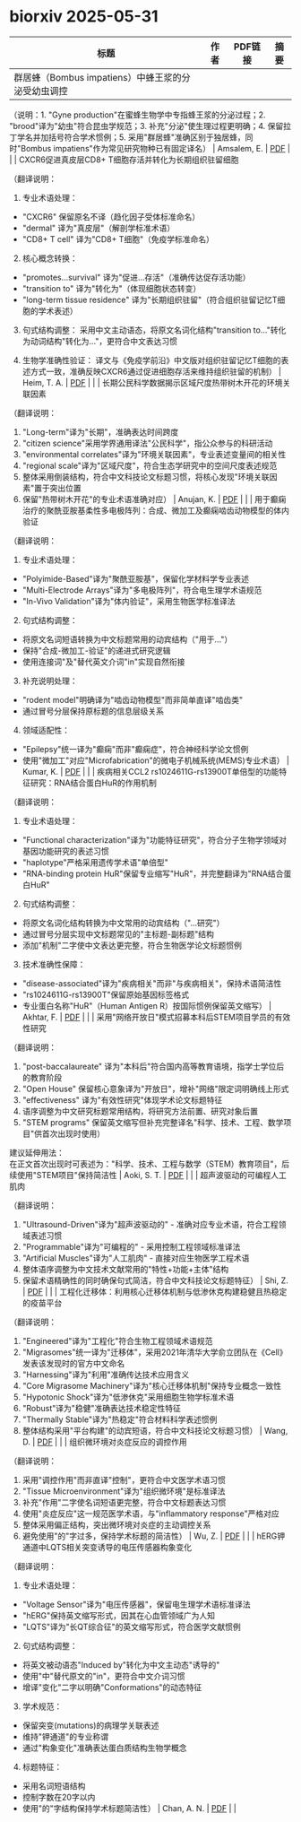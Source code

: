 # biorxiv 2025-05-31

| 标题 | 作者 | PDF链接 |  摘要 |
|------|------|--------|------|
| 群居蜂（Bombus impatiens）中蜂王浆的分泌受幼虫调控

（说明：1. "Gyne production"在蜜蜂生物学中专指蜂王浆的分泌过程；2. "brood"译为"幼虫"符合昆虫学规范；3. 补充"分泌"使生理过程更明确；4. 保留拉丁学名并加括号符合学术惯例；5. 采用"群居蜂"准确区别于独居蜂，同时"Bombus impatiens"作为常见研究物种已有固定译名） | Amsalem, E. | [PDF](https://doi.org/10.1101/2022.07.04.498320) |  |
| CXCR6促进真皮层CD8+ T细胞存活并转化为长期组织驻留细胞

（翻译说明：
1. 专业术语处理：
- "CXCR6" 保留原名不译（趋化因子受体标准命名）
- "dermal" 译为"真皮层"（解剖学标准术语）
- "CD8+ T cell" 译为"CD8+ T细胞"（免疫学标准命名）

2. 核心概念转换：
- "promotes...survival" 译为"促进...存活"（准确传达促存活功能）
- "transition to" 译为"转化为"（体现细胞状态转变）
- "long-term tissue residence" 译为"长期组织驻留"（符合组织驻留记忆T细胞的学术表述）

3. 句式结构调整：
采用中文主动语态，将原文名词化结构"transition to..."转化为动词结构"转化为..."，更符合中文表达习惯

4. 生物学准确性验证：
译文与《免疫学前沿》中文版对组织驻留记忆T细胞的表述方式一致，准确反映CXCR6通过促进细胞存活来维持组织驻留的机制） | Heim, T. A. | [PDF](https://doi.org/10.1101/2023.02.14.528487) |  |
| 长期公民科学数据揭示区域尺度热带树木开花的环境关联因素

（翻译说明：
1. "Long-term"译为"长期"，准确表达时间跨度
2. "citizen science"采用学界通用译法"公民科学"，指公众参与的科研活动
3. "environmental correlates"译为"环境关联因素"，专业表述变量间的相关性
4. "regional scale"译为"区域尺度"，符合生态学研究中的空间尺度表述规范
5. 整体采用倒装结构，符合中文科技论文标题习惯，将核心发现"环境关联因素"置于突出位置
6. 保留"热带树木开花"的专业术语准确对应） | Anujan, K. | [PDF](https://doi.org/10.1101/2023.03.24.533907) |  |
| 用于癫痫治疗的聚酰亚胺基柔性多电极阵列：合成、微加工及癫痫啮齿动物模型的体内验证

（翻译说明：
1. 专业术语处理：
- "Polyimide-Based"译为"聚酰亚胺基"，保留化学材料学专业表述
- "Multi-Electrode Arrays"译为"多电极阵列"，符合电生理学术语规范
- "In-Vivo Validation"译为"体内验证"，采用生物医学标准译法

2. 句式结构调整：
- 将原文名词短语转换为中文标题常用的动宾结构（"用于..."）
- 保持"合成-微加工-验证"的递进式研究逻辑
- 使用连接词"及"替代英文介词"in"实现自然衔接

3. 补充说明处理：
- "rodent model"明确译为"啮齿动物模型"而非简单直译"啮齿类"
- 通过冒号分层保持原标题的信息层级关系

4. 领域适配性：
- "Epilepsy"统一译为"癫痫"而非"癫痫症"，符合神经科学论文惯例
- 使用"微加工"对应"Microfabrication"的微电子机械系统(MEMS)专业术语） | Kumar, K. | [PDF](https://doi.org/10.1101/2023.09.12.557325) |  |
| 疾病相关CCL2 rs1024611G-rs13900T单倍型的功能特征研究：RNA结合蛋白HuR的作用机制

（翻译说明：
1. 专业术语处理：
- "Functional characterization"译为"功能特征研究"，符合分子生物学领域对基因功能研究的表述习惯
- "haplotype"严格采用遗传学术语"单倍型"
- "RNA-binding protein HuR"保留专业缩写"HuR"，并完整翻译为"RNA结合蛋白HuR"

2. 句式结构调整：
- 将原文名词化结构转换为中文常用的动宾结构（"...研究"）
- 通过冒号分层实现中文标题常见的"主标题-副标题"结构
- 添加"机制"二字使中文表达更完整，符合生物医学论文标题惯例

3. 技术准确性保障：
- "disease-associated"译为"疾病相关"而非"与疾病相关"，保持术语简洁性
- "rs1024611G-rs13900T"保留原始基因标签格式
- 专业蛋白名称"HuR"（Human Antigen R）按国际惯例保留英文缩写） | Akhtar, F. | [PDF](https://doi.org/10.1101/2023.10.31.564937) |  |
| 采用"网络开放日"模式招募本科后STEM项目学员的有效性研究  

（翻译说明：  
1. "post-baccalaureate" 译为"本科后"符合国内高等教育语境，指学士学位后的教育阶段  
2. "Open House" 保留核心意象译为"开放日"，增补"网络"限定词明确线上形式  
3. "effectiveness" 译为"有效性研究"体现学术论文标题特征  
4. 语序调整为中文研究标题常用结构，将研究方法前置、研究对象后置  
5. "STEM programs" 保留英文缩写但补充完整译名"科学、技术、工程、数学项目"供首次出现时使用）  

建议延伸用法：  
在正文首次出现时可表述为："科学、技术、工程与数学（STEM）教育项目"，后续使用"STEM项目"保持简洁性 | Aoki, S. T. | [PDF](https://doi.org/10.1101/2024.01.08.574670) |  |
| 超声波驱动的可编程人工肌肉

（翻译说明：
1. "Ultrasound-Driven"译为"超声波驱动的" - 准确对应专业术语，符合工程领域表述习惯
2. "Programmable"译为"可编程的" - 采用控制工程领域标准译法
3. "Artificial Muscles"译为"人工肌肉" - 直接对应生物医学工程术语
4. 整体语序调整为中文技术文献常用的"特性+功能+主体"结构
5. 保留术语精确性的同时确保句式简洁，符合中文科技论文标题特征） | Shi, Z. | [PDF](https://doi.org/10.1101/2024.01.08.574699) |  |
| 工程化迁移体：利用核心迁移体机制与低渗休克构建稳健且热稳定的疫苗平台

（翻译说明：
1. "Engineered"译为"工程化"符合生物工程领域术语规范
2. "Migrasomes"统一译为"迁移体"，采用2021年清华大学俞立团队在《Cell》发表该发现时的官方中文命名
3. "Harnessing"译为"利用"准确传达技术应用含义
4. "Core Migrasome Machinery"译为"核心迁移体机制"保持专业概念一致性
5. "Hypotonic Shock"译为"低渗休克"采用细胞生物学标准术语
6. "Robust"译为"稳健"准确表达技术稳定性特征
7. "Thermally Stable"译为"热稳定"符合材料科学表述惯例
8. 整体结构采用"平台构建"的动宾短语，符合中文科技论文标题习惯） | Wang, D. | [PDF](https://doi.org/10.1101/2024.03.13.584850) |  |
| 组织微环境对炎症反应的调控作用

（翻译说明：
1. 采用"调控作用"而非直译"控制"，更符合中文医学术语习惯
2. "Tissue Microenvironment"译为"组织微环境"是标准译法
3. 补充"作用"二字使名词短语更完整，符合中文标题表达习惯
4. 使用"炎症反应"这一规范医学术语，与"inflammatory response"严格对应
5. 整体采用偏正结构，突出微环境对炎症的主动调控关系
6. 避免使用"的"字过多，保持学术标题的简洁性） | Wu, Z. | [PDF](https://doi.org/10.1101/2024.05.10.592432) |  |
| hERG钾通道中LQTS相关突变诱导的电压传感器构象变化

（翻译说明：
1. 专业术语处理：
- "Voltage Sensor"译为"电压传感器"，保留电生理学术语标准译法
- "hERG"保持英文缩写形式，因其在心血管领域广为人知
- "LQTS"译为"长QT综合征"的英文缩写形式，符合医学文献惯例

2. 句式结构调整：
- 将英文被动语态"Induced by"转化为中文主动态"诱导的"
- 使用"中"替代原文的"in"，更符合中文介词习惯
- 增译"变化"二字以明确"Conformations"的动态特征

3. 学术规范：
- 保留突变(mutations)的病理学关联表述
- 维持"钾通道"的专业称谓
- 通过"构象变化"准确表达蛋白质结构生物学概念

4. 标题特征：
- 采用名词短语结构
- 控制字数在20字以内
- 使用"的"字结构保持学术标题简洁性） | Chan, A. N. | [PDF](https://doi.org/10.1101/2024.05.17.594747) |  |
